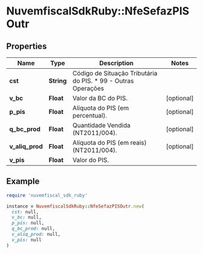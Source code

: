 # NuvemfiscalSdkRuby::NfeSefazPISOutr

## Properties

| Name | Type | Description | Notes |
| ---- | ---- | ----------- | ----- |
| **cst** | **String** | Código de Situação Tributária do PIS.  * 99 - Outras Operações |  |
| **v_bc** | **Float** | Valor da BC do PIS. | [optional] |
| **p_pis** | **Float** | Alíquota do PIS (em percentual). | [optional] |
| **q_bc_prod** | **Float** | Quantidade Vendida (NT2011/004). | [optional] |
| **v_aliq_prod** | **Float** | Alíquota do PIS (em reais) (NT2011/004). | [optional] |
| **v_pis** | **Float** | Valor do PIS. |  |

## Example

```ruby
require 'nuvemfiscal_sdk_ruby'

instance = NuvemfiscalSdkRuby::NfeSefazPISOutr.new(
  cst: null,
  v_bc: null,
  p_pis: null,
  q_bc_prod: null,
  v_aliq_prod: null,
  v_pis: null
)
```

